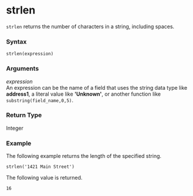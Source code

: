 # strlen<a name="strlen-function"></a>

`strlen` returns the number of characters in a string, including spaces\.

### Syntax<a name="strlen-function-syntax"></a>

```
strlen(expression)
```

### Arguments<a name="strlen-function-arguments"></a>

 *expression*   
An expression can be the name of a field that uses the string data type like **address1**, a literal value like **'Unknown'**, or another function like `substring(field_name,0,5)`\.

### Return Type<a name="strlen-function-return-type"></a>

Integer

### Example<a name="strlen-function-example"></a>

The following example returns the length of the specified string\.

```
strlen('1421 Main Street')
```

The following value is returned\.

```
16
```